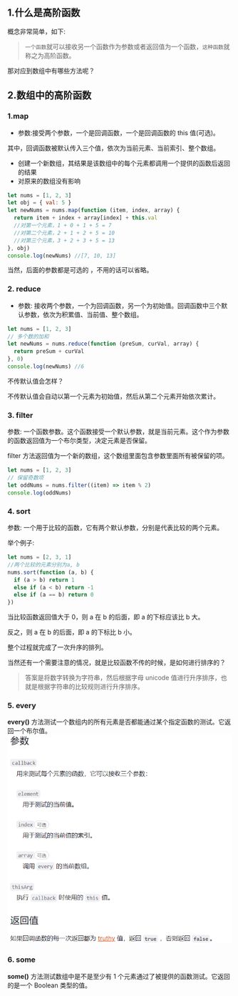 ## 1.什么是高阶函数

概念非常简单，如下:

> `一个函数`就可以接收另一个函数作为参数或者返回值为一个函数，`这种函数`就称之为高阶函数。

那对应到数组中有哪些方法呢？

## 2.数组中的高阶函数

### 1.map

- 参数:接受两个参数，一个是回调函数，一个是回调函数的 this 值(可选)。

其中，回调函数被默认传入三个值，依次为当前元素、当前索引、整个数组。

- 创建一个新数组，其结果是该数组中的每个元素都调用一个提供的函数后返回的结果
- 对原来的数组没有影响

```javascript
let nums = [1, 2, 3]
let obj = { val: 5 }
let newNums = nums.map(function (item, index, array) {
  return item + index + array[index] + this.val
  //对第一个元素，1 + 0 + 1 + 5 = 7
  //对第二个元素，2 + 1 + 2 + 5 = 10
  //对第三个元素，3 + 2 + 3 + 5 = 13
}, obj)
console.log(newNums) //[7, 10, 13]
```

当然，后面的参数都是可选的 ，不用的话可以省略。

### 2. reduce

- 参数: 接收两个参数，一个为回调函数，另一个为初始值。回调函数中三个默认参数，依次为积累值、当前值、整个数组。

```javascript
let nums = [1, 2, 3]
// 多个数的加和
let newNums = nums.reduce(function (preSum, curVal, array) {
  return preSum + curVal
}, 0)
console.log(newNums) //6
```

不传默认值会怎样？

不传默认值会自动以第一个元素为初始值，然后从第二个元素开始依次累计。

### 3. filter

参数: 一个函数参数。这个函数接受一个默认参数，就是当前元素。这个作为参数的函数返回值为一个布尔类型，决定元素是否保留。

filter 方法返回值为一个新的数组，这个数组里面包含参数里面所有被保留的项。

```javascript
let nums = [1, 2, 3]
// 保留奇数项
let oddNums = nums.filter((item) => item % 2)
console.log(oddNums)
```

### 4. sort

参数: 一个用于比较的函数，它有两个默认参数，分别是代表比较的两个元素。

举个例子:

```javascript
let nums = [2, 3, 1]
//两个比较的元素分别为a, b
nums.sort(function (a, b) {
  if (a > b) return 1
  else if (a < b) return -1
  else if (a == b) return 0
})
```

当比较函数返回值大于 0，则 a 在 b 的后面，即 a 的下标应该比 b 大。

反之，则 a 在 b 的后面，即 a 的下标比 b 小。

整个过程就完成了一次升序的排列。

当然还有一个需要注意的情况，就是比较函数不传的时候，是如何进行排序的？

> 答案是将数字转换为字符串，然后根据字母 unicode 值进行升序排序，也就是根据字符串的比较规则进行升序排序。

### 5. every

**every()** 方法测试一个数组内的所有元素是否都能通过某个指定函数的测试。它返回一个布尔值。
![image.png](../assets/1649325115587-fe3782ec-18c7-49b8-812b-7d2b1f574559.png)

### 6. some

**some()** 方法测试数组中是不是至少有 1 个元素通过了被提供的函数测试。它返回的是一个 Boolean 类型的值。
